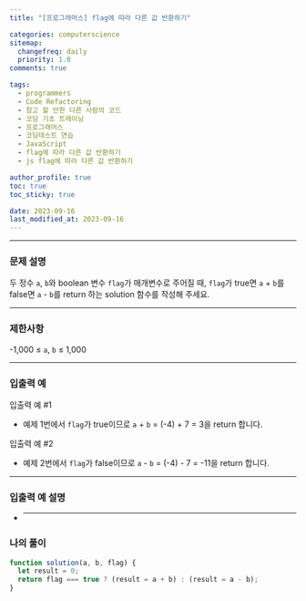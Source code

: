 ```yaml
---
title: "[프로그래머스] flag에 따라 다른 값 반환하기"

categories: computerscience
sitemap:
  changefreq: daily
  priority: 1.0
comments: true

tags:
  - programmers
  - Code Refactoring
  - 참고 할 만한 다른 사람의 코드
  - 코딩 기초 트레이닝
  - 프로그래머스
  - 코딩테스트 연습
  - JavaScript
  - flag에 따라 다른 값 반환하기
  - js flag에 따라 다른 값 반환하기

author_profile: true
toc: true
toc_sticky: true

date: 2023-09-16
last_modified_at: 2023-09-16
---
```


---

### 문제 설명

두 정수 `a`, `b`와 boolean 변수 `flag`가 매개변수로 주어질 때, `flag`가 true면 `a` + `b`를 false면 `a` - `b`를 return 하는 solution 함수를 작성해 주세요.

---

### 제한사항

-1,000 ≤ `a`, `b` ≤ 1,000

---

### 입출력 예

입출력 예 #1

- 예제 1번에서 `flag`가 true이므로 `a` + `b` = (-4) + 7 = 3을 return 합니다.

입출력 예 #2

- 예제 2번에서 `flag`가 false이므로 `a` - `b` = (-4) - 7 = -11을 return 합니다.

---

### 입출력 예 설명

- ***

### 나의 풀이

```jsx
function solution(a, b, flag) {
  let result = 0;
  return flag === true ? (result = a + b) : (result = a - b);
}
```
